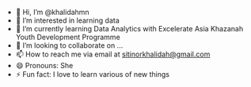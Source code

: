 - 👋 Hi, I’m @khalidahmn
- 👀 I’m interested in learning data
- 🌱 I’m currently learning Data Analytics with Excelerate Asia Khazanah Youth Development Programme
- 💞️ I’m looking to collaborate on ...
- 📫 How to reach me via email at sitinorkhalidah@gmail.com
- 😄 Pronouns: She
- ⚡ Fun fact: I love to learn various of new things

<!---
khalidahmn/khalidahmn is a ✨ special ✨ repository because its `README.md` (this file) appears on your GitHub profile.
You can click the Preview link to take a look at your changes.
--->
